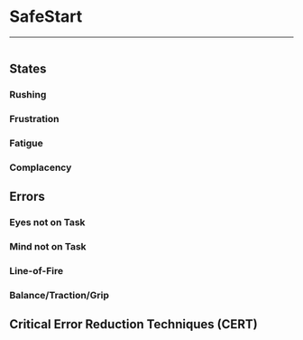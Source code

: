 # SafeStart
---

```toc
```

## States

### Rushing
### Frustration
### Fatigue
### Complacency

## Errors

### Eyes not on Task
### Mind not on Task
### Line-of-Fire
### Balance/Traction/Grip

## Critical Error Reduction Techniques (CERT)